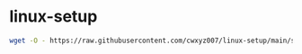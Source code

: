 # linux-setup

```sh
wget -O - https://raw.githubusercontent.com/cwxyz007/linux-setup/main/setup | sh
```

